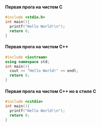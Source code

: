 #### Первая прога на чистом С
```C
#include <stdio.h>
int main(){
  printf("Hello World!\n");
  return 0;
}
```

#### Первая прога на чистом С++
```C++
#include <iostream>
using namespace std;
int main(){
  cout << "Hello World!" << endl;
  return 0;
}
```

#### Первая прога на чистом С++ но в стиле С
```C++
#include <cstdio>
int main(){
  printf("Hello World!\n");
  return 0;
}
```
